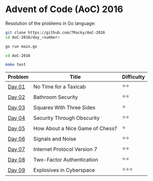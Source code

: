 # Advent of Code (AoC) 2016

Resolution of the problems in Go language:

```bash
git clone https://github.com/7Rocky/AoC-2016
cd AoC-2016/day_<number>

go run main.go
```

```bash
cd AoC-2016

make test
```

| Problem          | Title                           | Difficulty                     |
| ---------------- | ------------------------------- | ------------------------------ |
| [Day 01](day_01) | No Time for a Taxicab           | :star::star:                   |
| [Day 02](day_02) | Bathroom Security               | :star::star:                   |
| [Day 03](day_03) | Squares With Three Sides        | :star:                         |
| [Day 04](day_04) | Security Through Obscurity      | :star::star:                   |
| [Day 05](day_05) | How About a Nice Game of Chess? | :star:                         |
| [Day 06](day_06) | Signals and Noise               | :star::star:                   |
| [Day 07](day_07) | Internet Protocol Version 7     | :star::star:                   |
| [Day 08](day_08) | Two-Factor Authentication       | :star::star:                   |
| [Day 09](day_09) | Explosives in Cyberspace        | :star::star::star:             |
